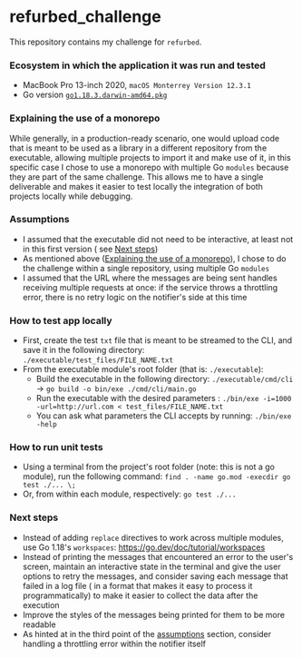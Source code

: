 # refurbed_challenge

This repository contains my challenge for `refurbed`.

### Ecosystem in which the application it was run and tested

- MacBook Pro 13-inch 2020, `macOS Monterrey Version 12.3.1`
- Go version [`go1.18.3.darwin-amd64.pkg`](https://go.dev/dl/)

### Explaining the use of a monorepo

While generally, in a production-ready scenario, one would upload code that is meant to be used as a library in a
different repository from the executable, allowing multiple projects to import it and make use of it, in this specific
case I chose to use a monorepo with multiple Go `modules` because they are part of the same challenge. This allows me to
have a single deliverable and makes it easier to test locally the integration of both projects locally while debugging.

### Assumptions

- I assumed that the executable did not need to be interactive, at least not in this first version (
  see [Next steps](#next-steps))
- As mentioned above ([Explaining the use of a monorepo](#explaining-the-use-of-a-monorepo)), I chose to do the
  challenge within a single repository, using multiple Go `modules`
- I assumed that the URL where the messages are being sent handles receiving multiple requests at once: if the service
  throws a throttling error, there is no retry logic on the notifier's side at this time

### How to test app locally

- First, create the test `txt` file that is meant to be streamed to the CLI, and save it in the following
  directory: `./executable/test_files/FILE_NAME.txt`
- From the executable module's root folder (that is: `./executable`):
    - Build the executable in the following directory: `./executable/cmd/cli` -> `go build -o bin/exe ./cmd/cli/main.go`
    - Run the executable with the desired
      parameters : `./bin/exe -i=1000 -url=http://url.com < test_files/FILE_NAME.txt`
    - You can ask what parameters the CLI accepts by running: `./bin/exe -help`

### How to run unit tests

- Using a terminal from the project's root folder (note: this is not a go module), run the following
  command: `find . -name go.mod -execdir go test ./... \;`
- Or, from within each module, respectively: `go test ./...`

### Next steps

- Instead of adding `replace` directives to work across multiple modules, use Go
  1.18's `workspaces`: https://go.dev/doc/tutorial/workspaces
- Instead of printing the messages that encountered an error to the user's screen, maintain an interactive state in the
  terminal and give the user options to retry the messages, and consider saving each message that failed in a log file (
  in a format that makes it easy to process it programmatically)
  to make it easier to collect the data after the execution
- Improve the styles of the messages being printed for them to be more readable
- As hinted at in the third point of the [assumptions](#assumptions) section, consider handling a throttling error
  within the notifier itself
